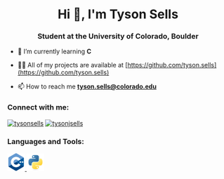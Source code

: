 <h1 align="center">Hi 👋, I'm Tyson Sells</h1>
<h3 align="center">Student at the University of Colorado, Boulder</h3>

- 🌱 I’m currently learning **C**

- 👨‍💻 All of my projects are available at [https://github.com/tyson.sells](https://github.com/tyson.sells)

- 📫 How to reach me **tyson.sells@colorado.edu**

<h3 align="left">Connect with me:</h3>
<p align="left">
<a href="https://linkedin.com/in/tysonsells" target="blank"><img align="center" src="https://raw.githubusercontent.com/rahuldkjain/github-profile-readme-generator/master/src/images/icons/Social/linked-in-alt.svg" alt="tysonsells" height="30" width="40" /></a>
<a href="https://instagram.com/tysonjsells" target="blank"><img align="center" src="https://raw.githubusercontent.com/rahuldkjain/github-profile-readme-generator/master/src/images/icons/Social/instagram.svg" alt="tysonjsells" height="30" width="40" /></a>
</p>

<h3 align="left">Languages and Tools:</h3>
<p align="left"> <a href="https://www.w3schools.com/cpp/" target="_blank" rel="noreferrer"> <img src="https://raw.githubusercontent.com/devicons/devicon/master/icons/cplusplus/cplusplus-original.svg" alt="cplusplus" width="40" height="40"/> </a> <a href="https://www.python.org" target="_blank" rel="noreferrer"> <img src="https://raw.githubusercontent.com/devicons/devicon/master/icons/python/python-original.svg" alt="python" width="40" height="40"/> </a> </p>
